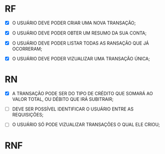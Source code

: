 # RF
- [X] O USUÁRIO DEVE PODER CRIAR UMA NOVA TRANSAÇÃO; 
- [x] O USUÁRIO DEVE PODER OBTER UM RESUMO DA SUA CONTA; 
- [X] O USUÁRIO DEVE PODER LISTAR TODAS AS RANSAÇÃO QUE JÁ OCORRERAM;
- [X] O USUÁRIO DEVE PODER VIZUALIZAR UMA TRANSAÇÃO ÚNICA;



# RN
- [X] A TRANSAÇÃO PODE SER DO TIPO DE CRÉDITO QUE SOMARÁ AO VALOR TOTAL, OU DÉBITO QUE IRÁ SUBITRAIR; 
- [ ] DEVE SER POSSÍVEL IDENTIFICAR O USUÁRIO ENTRE AS REQUISIÇÕES; 
- [ ] O USUÁRIO SÓ PODE VIZUALIZAR TRANSAÇÕES O QUAL ELE CRIOU; 


# RNF

